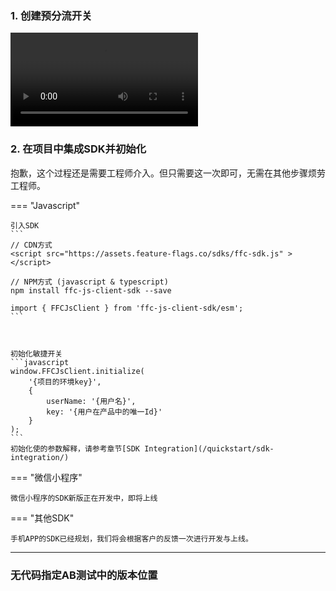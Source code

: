 ### 1. 创建预分流开关
![type:video](/codeless/img/创建预分流开关.mp4)

### 2. 在项目中集成SDK并初始化

抱歉，这个过程还是需要工程师介入。但只需要这一次即可，无需在其他步骤烦劳工程师。


=== "Javascript"

    引入SDK
    ```
    // CDN方式
    <script src="https://assets.feature-flags.co/sdks/ffc-sdk.js" ></script>

    // NPM方式 (javascript & typescript)
    npm install ffc-js-client-sdk --save

    import { FFCJsClient } from 'ffc-js-client-sdk/esm';
    ```



    初始化敏捷开关
    ```javascript
    window.FFCJsClient.initialize(
        '{项目的环境key}',
        {
            userName: '{用户名}',
            key: '{用户在产品中的唯一Id}'
        }
    );
    ```
    初始化使的参数解释，请参考章节[SDK Integration](/quickstart/sdk-integration/)

=== "微信小程序"
    
    微信小程序的SDK新版正在开发中，即将上线

=== "其他SDK"
   
    手机APP的SDK已经规划，我们将会根据客户的反馈一次进行开发与上线。

-------

### 无代码指定AB测试中的版本位置



<!-- 

## 集成SDK到应用程序中

Npm安装插件
```
npm install ffc-js-client-sdk --save
```
Import插件
```
// Html5 import 方法
<script src="../node_modules/ffc-js-client-sdk/umd/index.js" ></script>

// Typescript 以及支持 import 语法的 JavaScript
import { FFCJsClient } from 'ffc-js-client-sdk/esm';
```

初始化敏捷开关
```javascript
// 初始化sdk，传入环境Key
FFCJsClient.initialize('{项目的环境key}');
```
在用户登录后传递用户信息给敏捷开关SDK
```javascript
// 初始化用户信息，通常这一步会在登录后被调用
FFCJsClient.initUserInfo({
    userName: '{用户名}',
    email: '{用户邮箱（选填）}}',
    key: '{用户在产品中的唯一Id}',
    customizeProperties: [ 
        {
            name: "{自定义属性名称}",
            value: "{自定义属性值}"
        }
    ]
});
```

## 创建开关

点击左侧菜单中"开关管理"进入开关列表页面，然后点击右上角的按钮"+ 添加开关"

![](/quickstart/img/1-1创建开关.png)

输入开关的名称，点击"确定"。进入开关编辑页

![](/quickstart/codeless/img/2-codelesssetting.png)

## 设置css selector

使用浏览器的网站监测工具，获得相关功能模块的css selector。将其填入开关设置中，并配置对应的Web Url特征以及控制功能所对应的返回状态。

![type:video](/quickstart/codeless/img/20211018_123847.mp4)
> 上述演示用视频使用的是敏捷开关后台网站应用，请在自己的项目中选择对应的功能模块css selector

## 设置目标条件，控制功能发布

![type:video](/quickstart/codeless/img/20211018_125803.mp4)

## 数据指标与数据实验

### Pageview

![type:video](/quickstart/codeless/img/20211019_112418.mp4)

> 上述演示用视频使用的是敏捷开关后台网站应用，请在自己的项目中选择对应的pageview的web url

### 点击事件

![type:video](/quickstart/codeless/img/20211019_113337.mp4)

> 上述演示用视频使用的是敏捷开关后台网站应用，请在自己的项目中选择对应的功能模块css selector

## 查看数据实验报表

> 文档正在更新中，敬请期待... -->
